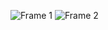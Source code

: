 ![Frame 1](https://user-images.githubusercontent.com/86972559/191640019-3c0fecf2-40c9-4944-9e18-95af65a850bf.png)
![Frame 2](https://user-images.githubusercontent.com/86972559/191640017-1416aa58-3e08-4550-909f-ca9a422e7039.png)

